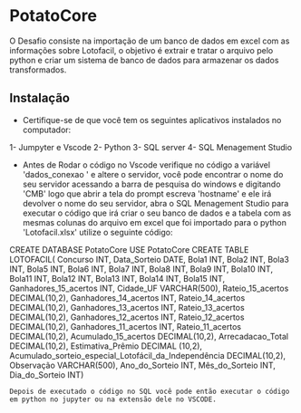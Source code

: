 # PotatoCore
O Desafio consiste na importação de um banco de dados em excel com as informações sobre Lotofacil, o objetivo é extrair e tratar o arquivo pelo python e criar um sistema de banco de dados para armazenar os dados transformados.

## Instalação



 - Certifique-se de que você tem os seguintes aplicativos instalados no computador:

 1- Jumpyter e Vscode
 2- Python
 3- SQL server
 4- SQL Menagement Studio


 - Antes de Rodar o código no Vscode verifique no código a variável 'dados_conexao ' e altere o servidor, você pode encontrar o nome do seu servidor acessando a barra de pesquisa do windows e digitando 'CMB' logo que abrir a tela do prompt escreva 'hostname' e ele irá devolver o nome do seu servidor, abra o SQL Menagement Studio para executar o código que irá criar o seu banco de dados e a tabela com as mesmas colunas do arquivo em excel que foi importado para o python 'Lotofacil.xlsx' utilize o seguinte código:

 CREATE DATABASE PotatoCore
USE PotatoCore
CREATE TABLE LOTOFACIL( 
    Concurso INT,
	Data_Sorteio DATE,
	Bola1 INT,
	Bola2 INT,
	Bola3 INT,
	Bola5 INT,
	Bola6 INT,
	Bola7 INT,
	Bola8 INT,
	Bola9 INT,
	Bola10 INT,
	Bola11 INT,
	Bola12 INT,
	Bola13 INT,
	Bola14 INT,
	Bola15 INT,
	Ganhadores_15_acertos INT,
	Cidade_UF VARCHAR(500),
	Rateio_15_acertos DECIMAL(10,2),
	Ganhadores_14_acertos INT,
	Rateio_14_acertos DECIMAL(10,2),
	Ganhadores_13_acertos INT,
	Rateio_13_acertos DECIMAL(10,2),
	Ganhadores_12_acertos INT,
	Rateio_12_acertos DECIMAL(10,2),
	Ganhadores_11_acertos INT,
	Rateio_11_acertos DECIMAL(10,2),
	Acumulado_15_acertos DECIMAL(10,2),
	Arrecadacao_Total DECIMAL(10,2),
	Estimativa_Prêmio DECIMAL (10,2),
	Acumulado_sorteio_especial_Lotofácil_da_Independência DECIMAL(10,2),
	Observação VARCHAR(500),
	Ano_do_Sorteio INT,
	Mês_do_Sorteio INT,
	Dia_do_Sorteio INT)

    Depois de executado o código no SQL você pode então executar o código em python no jupyter ou na extensão dele no VSCODE.








